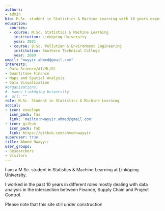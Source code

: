 ```yaml
---
authors:
- admin
bio: M.Sc. student in Statistics & Machine Learning with 10 years experience in the intersection between Finance, Supply Chain and Project Control.
education:
  courses:
  - course: M.Sc. Statistics & Machine Learning
    institution: Linköping University 
    year: 2021
  - course: B.Sc. Pollution & Environment Engineering
    institution: Southern Technical College
    year: 2009
email: "nwyyir.ahmed@gmail.com"
interests:
- Data Science/AI/ML/DL
- Quantitave Finance
- Maps and Spatial Analysis
- Data Visualization
#organizations:
#- name: Linköping University
#  url: ""
role: M.Sc. Student in Statistics & Machine Learning
social:
- icon: envelope
  icon_pack: fas
  link: 'mailto:nwayyir.ahmed@gmail.com'
- icon: github
  icon_pack: fab
  link: https://github.com/ahmednwayyir
superuser: true
title: Ahmed Nwayyir
user_groups:
- Researchers
- Visitors
---
```


I am a M.Sc. student in Statistics & Machine Learning at Linköping University.

I worked in the past 10 years in different roles mostly dealing with data analysis in the intersection between Finance, Supply Chain and Project Control.

Please note that this site still under construction



